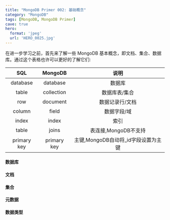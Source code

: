 ```yaml
---
title: "MongoDB Primer 002: 基础概念"
category: "MongoDB"
tags: [MongoDB, MongoDB Primer]
cave: true
hero:
  format: 'jpeg'
  url: 'HERO_0025.jpg'
---
```

在进一步学习之前，首先来了解一些 MongoDB 基本概念，即文档、集合、数据库。通过这个表格也许可以更好的了解它们:



SQL|MongoDB|说明
:-:|:-:|:-:
database|database|数据库
table|collection|数据库表/集合
row|document|数据记录行/文档
column|field|数据字段/域
index|index|索引
table|joins|表连接,MongoDB不支持
primary key | primary key | 主键,MongoDB自动将_id字段设置为主键



#### 数据库

#### 文档

#### 集合

#### 元数据

#### 数据类型


